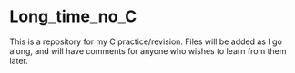 # Long_time_no_C

This is a repository for my C practice/revision. Files will be added as I go along, and will have comments for anyone
who wishes to learn from them later.